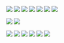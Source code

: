 ![](https://cdn.jsdelivr.net/gh/tyraelHqy/cloudimg@master/img/20200912105559.png)
![](https://cdn.jsdelivr.net/gh/tyraelHqy/cloudimg@master/img/20200912171153.png)
![](https://cdn.jsdelivr.net/gh/tyraelHqy/cloudimg@master/img/20200912173228.png)
![](https://cdn.jsdelivr.net/gh/tyraelHqy/cloudimg@master/img/20200912173314.png)
![](https://cdn.jsdelivr.net/gh/tyraelHqy/cloudimg@master/img/20200912173344.png)
![](https://cdn.jsdelivr.net/gh/tyraelHqy/cloudimg@master/img/20200912173643.png)
![](https://cdn.jsdelivr.net/gh/tyraelHqy/cloudimg@master/img/20200912173723.png)

![](https://cdn.jsdelivr.net/gh/tyraelHqy/cloudimg@master/img/20200912182332.png)
![](https://cdn.jsdelivr.net/gh/tyraelHqy/cloudimg@master/img/20200912182427.png)

![](https://i.loli.net/2020/09/14/1p8Lb7NmMj64JoQ.png)
![](https://i.loli.net/2020/09/14/TQRpwv72UgjGuEi.png)
![](https://i.loli.net/2020/09/14/Azl7wpgKRIMeqCD.png)
![](https://i.loli.net/2020/09/14/UzpRIBS7QEs3emf.png)
![](https://i.loli.net/2020/09/14/tw67W48GlxRkrBi.png)
![](https://i.loli.net/2020/09/14/9GcRJfTIsCB5Yw3.png)